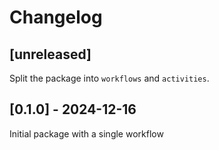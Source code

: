 # Changelog

## [unreleased]

Split the package into `workflows` and `activities`.

## [0.1.0] - 2024-12-16

Initial package with a single workflow
